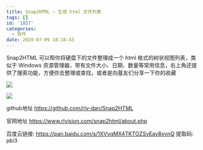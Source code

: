 ```yaml
---
title: Snap2HTML – 生成 html 文件列表
tags: []
id: '1857'
categories:
  - 软件
date: 2020-07-09 18:18:43
---
```


Snap2HTML 可以帮你将硬盘下的文件整理成一个 html 格式的树状视图列表，类似于 Windows 资源管理器，带有文件大小、日期、数量等常用信息，右上角还提供了搜索功能，方便你去整理或查找，或者是向基友们分享一下你的收藏

![](https://cdn.jsdelivr.net/gh/cuilongjin/static@img/img/20210102203522.png)

![](https://cdn.jsdelivr.net/gh/cuilongjin/static@img/img/20210102203541.png)

github地址 https://github.com/rlv-dan/Snap2HTML

官网地址 https://www.rlvision.com/snap2html/about.php

百度云链接: https://pan.baidu.com/s/1XVvgMX4TKTOZSvEay8xvnQ 提取码: pbi3
